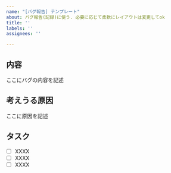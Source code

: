 ```yaml
---
name: "[バグ報告] テンプレート"
about: バグ報告(記録)に使う. 必要に応じて柔軟にレイアウトは変更してok
title: ''
labels: ''
assignees: ''

---
```


## 内容
ここにバグの内容を記述

## 考えうる原因
ここに原因を記述

## タスク

- [ ] XXXX
- [ ] XXXX
- [ ] XXXX
